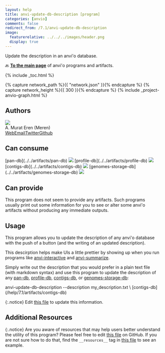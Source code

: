 ```yaml
---
layout: help
title: anvi-update-db-description [program]
categories: [anvio]
comments: false
redirect_from: /7.1/anvi-update-db-description
image:
  featurerelative: ../../../images/header.png
  display: true
---
```


Update the description in an anvi&#x27;o database.

🔙 **[To the main page](../../)** of anvi'o programs and artifacts.


{% include _toc.html %}
<div id="svg" class="subnetwork"></div>
{% capture network_path %}{{ "network.json" }}{% endcapture %}
{% capture network_height %}{{ 300 }}{% endcapture %}
{% include _project-anvio-graph.html %}


## Authors

<div class="anvio-person"><div class="anvio-person-info"><div class="anvio-person-photo"><img class="anvio-person-photo-img" src="../../images/authors/meren.jpg" /></div><div class="anvio-person-info-box"><span class="anvio-person-name">A. Murat Eren (Meren)</span><div class="anvio-person-social-box"><a href="http://meren.org" class="person-social" target="_blank"><i class="fa fa-fw fa-home"></i>Web</a><a href="mailto:a.murat.eren@gmail.com" class="person-social" target="_blank"><i class="fa fa-fw fa-envelope-square"></i>Email</a><a href="http://twitter.com/merenbey" class="person-social" target="_blank"><i class="fa fa-fw fa-twitter-square"></i>Twitter</a><a href="http://github.com/meren" class="person-social" target="_blank"><i class="fa fa-fw fa-github"></i>Github</a></div></div></div></div>



## Can consume


<p style="text-align: left" markdown="1"><span class="artifact-r">[pan-db](../../artifacts/pan-db) <img src="../../images/icons/DB.png" class="artifact-icon-mini" /></span> <span class="artifact-r">[profile-db](../../artifacts/profile-db) <img src="../../images/icons/DB.png" class="artifact-icon-mini" /></span> <span class="artifact-r">[contigs-db](../../artifacts/contigs-db) <img src="../../images/icons/DB.png" class="artifact-icon-mini" /></span> <span class="artifact-r">[genomes-storage-db](../../artifacts/genomes-storage-db) <img src="../../images/icons/DB.png" class="artifact-icon-mini" /></span></p>


## Can provide


This program does not seem to provide any artifacts. Such programs usually print out some information for you to see or alter some anvi'o artifacts without producing any immediate outputs.


## Usage


This program allows you to update the description of any anvi'o database with the push of a button (and the writing of an updated description). 

This descirption helps make UIs a little prettier by showing up when you run programs like <span class="artifact-n">[anvi-interactive](/help/7.1/programs/anvi-interactive)</span> and <span class="artifact-n">[anvi-summarize](/help/7.1/programs/anvi-summarize)</span>. 

Simply write out the description that you would prefer in a plain text file (with markdown syntax) and use this program to update the description of any <span class="artifact-n">[pan-db](/help/7.1/artifacts/pan-db)</span>, <span class="artifact-n">[profile-db](/help/7.1/artifacts/profile-db)</span>, <span class="artifact-n">[contigs-db](/help/7.1/artifacts/contigs-db)</span>, or <span class="artifact-n">[genomes-storage-db](/help/7.1/artifacts/genomes-storage-db)</span>: 

<div class="codeblock" markdown="1">
anvi&#45;update&#45;db&#45;description &#45;&#45;description my_description.txt \
                           <span class="artifact&#45;n">[contigs&#45;db](/help/7.1/artifacts/contigs&#45;db)</span>
</div>



{:.notice}
Edit [this file](https://github.com/merenlab/anvio/tree/master/anvio/docs/programs/anvi-update-db-description.md) to update this information.


## Additional Resources



{:.notice}
Are you aware of resources that may help users better understand the utility of this program? Please feel free to edit [this file](https://github.com/merenlab/anvio/tree/master/bin/anvi-update-db-description) on GitHub. If you are not sure how to do that, find the `__resources__` tag in [this file](https://github.com/merenlab/anvio/blob/master/bin/anvi-interactive) to see an example.
